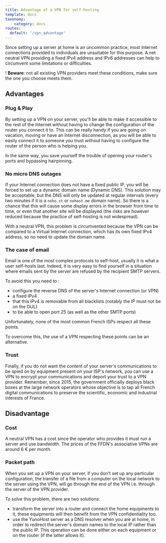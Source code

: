 ```yaml
---
title: Advantage of a VPN for self-hosting
template: docs
taxonomy:
    category: docs
routes:
  default: '/vpn_advantage'
---
```


Since setting up a server at home is an uncommon practice, most Internet connections provided to individuals are unsuitable for this purpose. A net neutral VPN providing a fixed IPv4 address and IPv6 addresses can help to circumvent some limitations or difficulties.

! <b>Beware</b>: not all existing VPN providers meet these conditions, make sure the one you choose meets them.

## Advantages

### Plug & Play
By setting up a VPN on your server, you'll be able to make it accessible to the rest of the Internet without having to change the configuration of the router you connect it to. This can be really handy if you are going on vacation, moving or have an Internet disconnection, as you will be able to easily connect it to someone you trust without having to configure the router of the person who is helping you.

In the same way, you save yourself the trouble of opening your router's ports and bypassing hairpinning.

### No micro DNS outages
If your Internet connection does not have a fixed public IP, you will be forced to set up a dynamic domain name (Dynamic DNS). This solution may be acceptable, but the DNS will only be updated at regular intervals (every two minutes if it is a `noho.st` or `nohost.me` domain name). So there is a chance that this will cause some display errors in the browser from time to time, or even that another site will be displayed (the risks are however reduced because the practice of self-hosting is not widespread).

With a neutral VPN, this problem is circumvented because the VPN can be compared to a Virtual Internet connection, which has its own fixed IPv4 address, so no need to update the domain name. 

### The case of email
Email is one of the most complex protocols to self-host, usually it is what a user self-hosts last. Indeed, it is very easy to find yourself in a situation where emails sent by the server are refused by the recipient SMTP servers.

To avoid this you need to :
- configure the reverse DNS of the server's Internet connection (or VPN)
- a fixed IPv4
- that this IPv4 is removable from all blacklists (notably the IP must not be on the DUL)
- to be able to open port 25 (as well as the other SMTP ports)

Unfortunately, none of the most common French ISPs respect all these points.

To overcome this, the use of a VPN respecting these points can be an alternative.

### Trust
Finally, if you do not want the content of your server's communications to be spied on by equipment present on your ISP's network, you can use a VPN to encrypt your communications and deport your trust to a VPN provider. Remember, since 2015, the government officially deploys black boxes at the large network operators whose objective is to tap all French digital communications to preserve the scientific, economic and industrial interests of France.

## Disadvantage
### Cost
A neutral VPN has a cost since the operator who provides it must run a server and use bandwidth. The prices of the FFDN's associative VPNs are around 6 € per month.

### Packet path
When you set up a VPN on your server, if you don't set up any particular configuration, the transfer of a file from a computer on the local network to the server using the VPN, will go through the end of the VPN i.e. through the server of the VPN provider.

To solve this problem, there are two solutions:
- transform the server into a router and connect the home equipments to it, these equipments will then benefit from the VPN confidentiality too.
- use the YunoHost server as a DNS resolver when you are at home, in order to redirect the server's domain names to the local IP rather than the public IP. This operation can be done either on each equipment or on the router (if the latter allows it).
